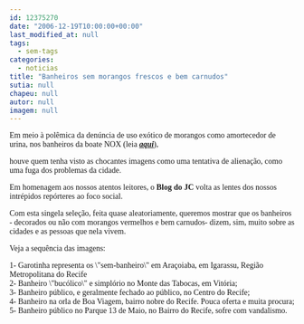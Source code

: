 ```yaml
---
id: 12375270
date: "2006-12-19T10:00:00+00:00"
last_modified_at: null
tags:
  - sem-tags
categories:
  - noticias
title: "Banheiros sem morangos frescos e bem carnudos"
sutia: null
chapeu: null
autor: null
imagem: null
---
```

<p><P><FONT face=Verdana>Em meio à polêmica da denúncia de uso exótico de morangos como amortecedor de urina, nos banheiros da boate NOX (leia <STRONG><EM><A href=\"https://jc3.uol.com.br/blogs/jc/busca.php?busca=NOX\" target=_blank>aqui</A></EM></STRONG>),</p>
<p> houve quem tenha visto as chocantes imagens como uma tentativa de alienação, como uma fuga dos problemas da cidade. </FONT></P></p>
<p><P><FONT face=Verdana>Em homenagem aos nossos atentos leitores, o <STRONG>Blog do JC</STRONG> volta as lentes dos nossos intrépidos repórteres ao foco social.</FONT></P></p>
<p><P><FONT face=Verdana>Com esta singela seleção, feita quase aleatoriamente, queremos mostrar que os banheiros - decorados ou não com morangos vermelhos e bem carnudos- dizem, sim, muito sobre as cidades e as pessoas que nela vivem.</FONT></P></p>
<p><P><FONT face=Verdana>Veja a sequência das imagens:</FONT></P></p>
<p><P><FONT face=Verdana>1- Garotinha representa os \"sem-banheiro\" em Araçoiaba, em Igarassu, Região Metropolitana do Recife<BR>2- Banheiro \"bucólico\"&nbsp;e simplório&nbsp;no Monte das Tabocas, em Vitória;<BR>3- Banheiro público, e geralmente fechado ao público, no Centro do Recife;<BR>4- Banheiro na orla de Boa Viagem, bairro nobre do Recife. Pouca oferta e muita procura;<BR>5- Banheiro público no Parque 13 de Maio, no Bairro do Recife, sofre com vandalismo.</FONT></P> </p>
